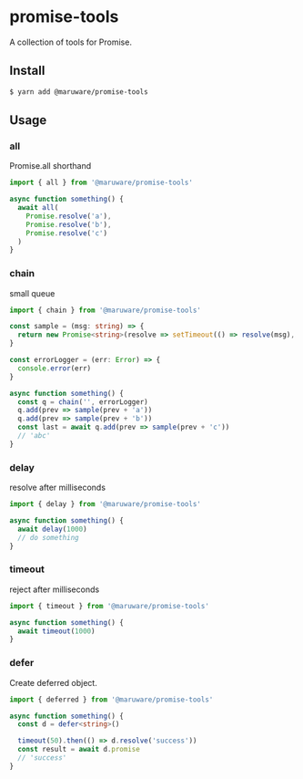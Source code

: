 # promise-tools

A collection of tools for Promise.

## Install

```sh
$ yarn add @maruware/promise-tools
```

## Usage

### all

Promise.all shorthand

```ts
import { all } from '@maruware/promise-tools'

async function something() {
  await all(
    Promise.resolve('a'),
    Promise.resolve('b'),
    Promise.resolve('c')
  )
}

```

### chain

small queue

```ts
import { chain } from '@maruware/promise-tools'

const sample = (msg: string) => {
  return new Promise<string>(resolve => setTimeout(() => resolve(msg), 10))
}

const errorLogger = (err: Error) => {
  console.error(err)
}

async function something() {
  const q = chain('', errorLogger)
  q.add(prev => sample(prev + 'a'))
  q.add(prev => sample(prev + 'b'))
  const last = await q.add(prev => sample(prev + 'c'))
  // 'abc'
}
```

### delay

resolve after milliseconds

```ts
import { delay } from '@maruware/promise-tools'

async function something() {
  await delay(1000)
  // do something
}
```

### timeout

reject after milliseconds

```ts
import { timeout } from '@maruware/promise-tools'

async function something() {
  await timeout(1000)
}
```

### defer

Create deferred object.

```ts
import { deferred } from '@maruware/promise-tools'

async function something() {
  const d = defer<string>()

  timeout(50).then(() => d.resolve('success'))
  const result = await d.promise
  // 'success'
}
```
